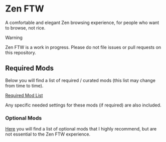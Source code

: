 # Zen FTW

A comfortable and elegant Zen browsing experience, for people who want to browse, not rice.

> [!WARNING]
>
> Zen FTW is a work in progress. Please do not file issues or pull requests on this repository.

## Required Mods

Below you will find a list of required / curated mods (this list may change from time to time).

[Required Mod List](/ZenMods.md#required-mods)

Any specific needed settings for these mods (if required) are also included.

### Optional Mods

[Here](/ZenMods.md#suggested-mods) you will find a list of optional mods that I highly recommend, but are
not essential to the Zen FTW experience.
